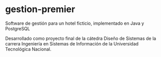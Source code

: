 # gestion-premier
Software de gestión para un hotel ficticio, implementado en Java y PostgreSQL

Desarrollado como proyecto final de la cátedra Diseño de Sistemas de la carrera Ingeniería en Sistemas de Información de la Universidad Tecnológica Nacional.
